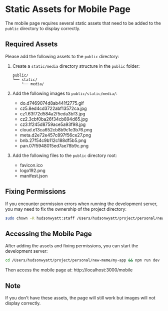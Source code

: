 # Static Assets for Mobile Page

The mobile page requires several static assets that need to be added to the `public` directory to display correctly.

## Required Assets

Please add the following assets to the `public` directory:

1. Create a `static/media` directory structure in the `public` folder:
   ```
   public/
   └── static/
       └── media/
   ```

2. Add the following images to `public/static/media/`:
   - do.d7469074d8ab441f2775.gif
   - cz5.8ed4cd3722abf13572ca.jpg
   - cz1.63f72d584a2f5eda3bf3.jpg
   - cz2.3cbf0ba26f34cb894d65.jpg
   - cz3.1f245d8759ace5a93f98.jpg
   - cloud.e13ca652cb8b9c1e3b76.png
   - meta.d2e72e457c897f56ce27.png
   - bnb.27f54c9b112c188df5b5.png
   - pan.07f5948015ed7ae78b9c.png

3. Add the following files to the `public` directory root:
   - favicon.ico
   - logo192.png
   - manifest.json

## Fixing Permissions

If you encounter permission errors when running the development server, you may need to fix the ownership of the project directory:

```bash
sudo chown -R hudsonwyatt:staff /Users/hudsonwyatt/project/personal/new-meme/my-app/
```

## Accessing the Mobile Page

After adding the assets and fixing permissions, you can start the development server:

```bash
cd /Users/hudsonwyatt/project/personal/new-meme/my-app && npm run dev
```

Then access the mobile page at:
http://localhost:3000/mobile

## Note

If you don't have these assets, the page will still work but images will not display correctly.